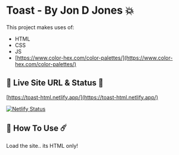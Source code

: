 # Toast - By Jon D Jones 💥

This project makes uses of:

- HTML
- CSS
- JS
- [https://www.color-hex.com/color-palettes/](https://www.color-hex.com/color-palettes/)

## 👻 Live Site URL & Status 👺

[https://toast-html.netlify.app/](https://toast-html.netlify.app/)

[![Netlify Status](https://api.netlify.com/api/v1/badges/3e517325-e099-4b8a-ad1f-ededfc354de5/deploy-status)](https://app.netlify.com/sites/toast-html/deploys)

## 👾 How To Use ☄️

Load the site.. its HTML only!
